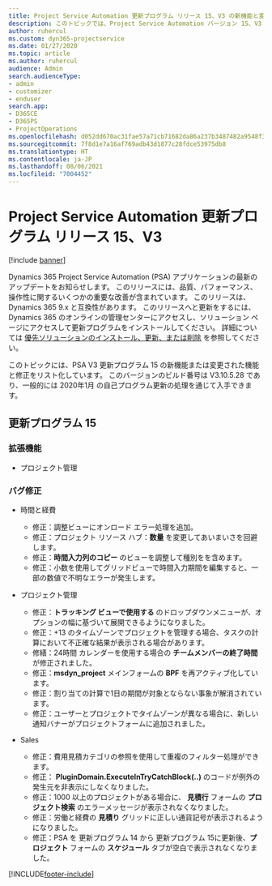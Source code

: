 ```yaml
---
title: Project Service Automation 更新プログラム リリース 15、V3 の新機能と変更点
description: このトピックでは、Project Service Automation バージョン 15、V3 の新機能と変更点について説明します。
author: ruhercul
ms.custom: dyn365-projectservice
ms.date: 01/27/2020
ms.topic: article
ms.author: ruhercul
audience: Admin
search.audienceType:
- admin
- customizer
- enduser
search.app:
- D365CE
- D365PS
- ProjectOperations
ms.openlocfilehash: d052dd670ac31fae57a71cb71682da86a237b3487482a9548f3fb9e52516c407
ms.sourcegitcommit: 7f8d1e7a16af769adb43d1877c28fdce53975db8
ms.translationtype: HT
ms.contentlocale: ja-JP
ms.lasthandoff: 08/06/2021
ms.locfileid: "7004452"
---
```

# <a name="project-service-automation-update-release-15-v3"></a>Project Service Automation 更新プログラム リリース 15、V3

[!include [banner](../includes/psa-now-project-operations.md)]

Dynamics 365 Project Service Automation (PSA) アプリケーションの最新のアップデートをお知らせします。 このリリースには、品質、パフォーマンス、操作性に関するいくつかの重要な改善が含まれています。 このリリースは、Dynamics 365 9.x と互換性があります。 このリリースへと更新をするには、Dynamics 365 のオンラインの管理センターにアクセスし、ソリューション ページにアクセスして更新プログラムをインストールしてください。 詳細については [優先ソリューションのインストール、更新、または削除](/power-platform/admin/install-remove-preferred-solution) を参照してください。

このトピックには、PSA V3 更新プログラム 15 の新機能または変更された機能と修正をリスト化しています。 このバージョンのビルド番号は V3.10.5.28 であり、一般的には 2020年1月 の自己プログラム更新の処理を通じて入手できます。

## <a name="update-release-15"></a>更新プログラム 15 

### <a name="enhancements"></a>拡張機能

- プロジェクト管理

### <a name="bug-fixes"></a>バグ修正

- 時間と経費

  - 修正：調整ビューにオンロード エラー処理を追加。
  - 修正：プロジェクト リソース ハブ：**数量** を変更してあいまいさを回避します。
  - 修正：**時間入力列のコピー** のビューを調整して種別をを含めます。
  - 修正：小数を使用してグリッドビューで時間入力期間を編集すると、一部の数値で不明なエラーが発生します。

- プロジェクト管理

  - 修正：**トラッキング ビューで使用する** のドロップダウンメニューが、オプションの幅に基づいて展開できるようになりました。
  - 修正：+13 のタイムゾーンでプロジェクトを管理する場合、タスクの計算において不正確な結果が表示される場合があります。
  - 修繕：24時間 カレンダーを使用する場合の **チームメンバーの終了時間** が修正されました。
  - 修正：**msdyn_project** メインフォームの **BPF** を再アクティブ化しています。
  - 修正：割り当ての計算で1日の期間が対象とならない事象が解消されています。
  - 修正：ユーザーとプロジェクトでタイムゾーンが異なる場合に、新しい通知バナーがプロジェクトフォームに追加されました。

- Sales

  - 修正：費用見積カテゴリの参照を使用して重複のフィルター処理ができます。
  - 修正： **PluginDomain.ExecuteInTryCatchBlock(..)** のコードが例外の発生元を非表示にしなくなりました。
  - 修正：1000 以上のプロジェクトがある場合に、 **見積行** フォームの **プロジェクト検索** のエラーメッセージが表示されなくなりました。
  - 修正：労働と経費の **見積り** グリッドに正しい通貨記号が表示されるようになりました。
  - 修正：PSA を 更新プログラム 14 から 更新プログラム 15に更新後、**プロジェクト** フォームの **スケジュール** タブが空白で表示されなくなりました。


[!INCLUDE[footer-include](../includes/footer-banner.md)]